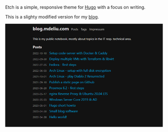 Etch is a simple, responsive theme for [Hugo](https://gohugo.io) with a focus on writing.


This is a slighty modified version for my [blog](https://blog.mdeliu.com).

<img src="https://raw.githubusercontent.com/mdeliu/etch/master/images/screenshot.png" alt="screenshot">